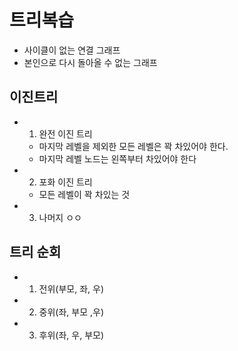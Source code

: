 # 트리복습
- 사이클이 없는 연결 그래프
- 본인으로 다시 돌아올 수 없는 그래프
## 이진트리
- 1. 완전 이진 트리
  - 마지막 레벨을 제외한 모든 레벨은 꽉 차있어야 한다.
  - 마지막 레벨 노드는 왼쪽부터 차있어야 한다
- 2. 포화 이진 트리
  - 모든 레벨이 꽉 차있는 것
- 3. 나머지 ㅇㅇ
## 트리 순회
- 1. 전위(부모, 좌, 우)

- 2. 중위(좌, 부모 ,우)

- 3. 후위(좌, 우, 부모)
